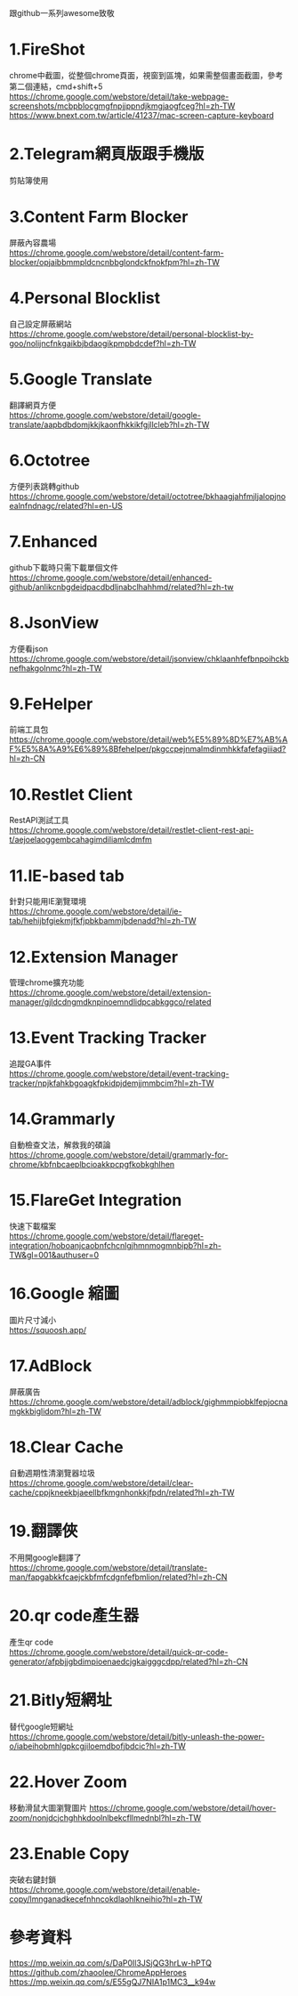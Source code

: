跟github一系列awesome致敬  

# 1.FireShot  
chrome中截圖，從整個chrome頁面，視窗到區塊，如果需整個畫面截圖，參考第二個連結，cmd+shift+5  
https://chrome.google.com/webstore/detail/take-webpage-screenshots/mcbpblocgmgfnpjjppndjkmgjaogfceg?hl=zh-TW  
https://www.bnext.com.tw/article/41237/mac-screen-capture-keyboard  
# 2.Telegram網頁版跟手機版  
剪貼簿使用    
# 3.Content Farm Blocker  
屏蔽內容農場  
https://chrome.google.com/webstore/detail/content-farm-blocker/opjaibbmmpldcncnbbglondckfnokfpm?hl=zh-TW  
# 4.Personal Blocklist  
自己設定屏蔽網站  
https://chrome.google.com/webstore/detail/personal-blocklist-by-goo/nolijncfnkgaikbjbdaogikpmpbdcdef?hl=zh-TW  
# 5.Google Translate  
翻譯網頁方便  
https://chrome.google.com/webstore/detail/google-translate/aapbdbdomjkkjkaonfhkkikfgjllcleb?hl=zh-TW
# 6.Octotree  
方便列表跳轉github  
https://chrome.google.com/webstore/detail/octotree/bkhaagjahfmjljalopjnoealnfndnagc/related?hl=en-US  
# 7.Enhanced  
github下載時只需下載單個文件  
https://chrome.google.com/webstore/detail/enhanced-github/anlikcnbgdeidpacdbdljnabclhahhmd/related?hl=zh-tw  
# 8.JsonView  
方便看json  
https://chrome.google.com/webstore/detail/jsonview/chklaanhfefbnpoihckbnefhakgolnmc?hl=zh-TW  
# 9.FeHelper  
前端工具包  
https://chrome.google.com/webstore/detail/web%E5%89%8D%E7%AB%AF%E5%8A%A9%E6%89%8Bfehelper/pkgccpejnmalmdinmhkkfafefagiiiad?hl=zh-CN  
# 10.Restlet Client
RestAPI測試工具  
https://chrome.google.com/webstore/detail/restlet-client-rest-api-t/aejoelaoggembcahagimdiliamlcdmfm  
# 11.IE-based tab  
針對只能用IE瀏覽環境  
https://chrome.google.com/webstore/detail/ie-tab/hehijbfgiekmjfkfjpbkbammjbdenadd?hl=zh-TW  
# 12.Extension Manager  
管理chrome擴充功能  
https://chrome.google.com/webstore/detail/extension-manager/gjldcdngmdknpinoemndlidpcabkggco/related  
# 13.Event Tracking Tracker  
追蹤GA事件  
https://chrome.google.com/webstore/detail/event-tracking-tracker/npjkfahkbgoagkfpkidpjdemjjmmbcim?hl=zh-TW  
# 14.Grammarly  
自動檢查文法，解救我的碩論    
https://chrome.google.com/webstore/detail/grammarly-for-chrome/kbfnbcaeplbcioakkpcpgfkobkghlhen  
# 15.FlareGet Integration  
快速下載檔案  
https://chrome.google.com/webstore/detail/flareget-integration/hoboanjcaobnfchcnlgjhmnmogmnbipb?hl=zh-TW&gl=001&authuser=0  
# 16.Google  縮圖  
圖片尺寸減小  
https://squoosh.app/  
# 17.AdBlock  
屏蔽廣告  
https://chrome.google.com/webstore/detail/adblock/gighmmpiobklfepjocnamgkkbiglidom?hl=zh-TW  
# 18.Clear Cache  
自動週期性清瀏覽器垃圾  
https://chrome.google.com/webstore/detail/clear-cache/cppjkneekbjaeellbfkmgnhonkkjfpdn/related?hl=zh-TW  
# 19.翻譯俠  
不用開google翻譯了  
https://chrome.google.com/webstore/detail/translate-man/fapgabkkfcaejckbfmfcdgnfefbmlion/related?hl=zh-CN  
# 20.qr code產生器  
產生qr code  
https://chrome.google.com/webstore/detail/quick-qr-code-generator/afpbjjgbdimpioenaedcjgkaigggcdpp/related?hl=zh-CN  
# 21.Bitly短網址
替代google短網址  
https://chrome.google.com/webstore/detail/bitly-unleash-the-power-o/iabeihobmhlgpkcgjiloemdbofjbdcic?hl=zh-TW  
# 22.Hover Zoom
移動滑鼠大圖瀏覽圖片
https://chrome.google.com/webstore/detail/hover-zoom/nonjdcjchghhkdoolnlbekcfllmednbl?hl=zh-TW  
# 23.Enable Copy
突破右鍵封鎖  
https://chrome.google.com/webstore/detail/enable-copy/lmnganadkecefnhncokdlaohlkneihio?hl=zh-TW    


# 參考資料  
https://mp.weixin.qq.com/s/DaP0Il3JSjQG3hrLw-hPTQ  
https://github.com/zhaoolee/ChromeAppHeroes  
https://mp.weixin.qq.com/s/E55gQJ7NIA1p1MC3__k94w  
